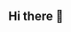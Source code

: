 ## Hi there 👋

<!--
**prafulldesale/prafulldesale** is a ✨ _special_ ✨ repository because its `README.md` (this file) appears on your GitHub profile.


### 👋 Hi, I'm Prafulla Desale
🔧 DevOps Engineer | ☁️ Cloud (AWS/Azure) | 🐳 Docker | ☸️ Kubernetes  
💼 3+ years in building scalable and secure infrastructure

🚀 I’m currently working on:
- Uniify Salon – Salon booking app (Django + Kubernetes)
- CI/CD pipelines with GitHub Actions & Jenkins

📫 How to reach me:
[LinkedIn](https://linkedin.com/in/yourname) | [Portfolio](https://yourportfolio.com)

📈 GitHub Stats:
![Sam's GitHub stats](https://github-readme-stats.vercel.app/api?username=yourusername&show_icons=true)


Here are some ideas to get you started:

- 🔭 I’m currently working on ...
- 🌱 I’m currently learning ...
- 👯 I’m looking to collaborate on ...
- 🤔 I’m looking for help with ...
- 💬 Ask me about ...
- 📫 How to reach me: ...
- 😄 Pronouns: ...
- ⚡ Fun fact: ...
-->
